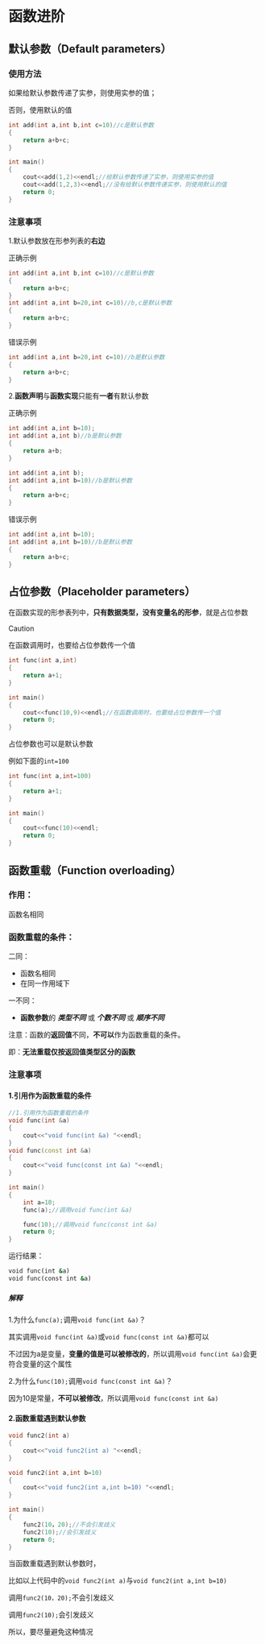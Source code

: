 # 函数进阶

## 默认参数（Default parameters）

### 使用方法

如果给默认参数传递了实参，则使用实参的值；

否则，使用默认的值

```c++
int add(int a,int b,int c=10)//c是默认参数
{
    return a+b+c;
}

int main()
{
    cout<<add(1,2)<<endl;//给默认参数传递了实参，则使用实参的值
    cout<<add(1,2,3)<<endl;//没有给默认参数传递实参，则使用默认的值
    return 0;
}
```



### 注意事项

1.默认参数放在形参列表的**右边**

正确示例

```c++
int add(int a,int b,int c=10)//c是默认参数
{
    return a+b+c;
}
int add(int a,int b=20,int c=10)//b,c是默认参数
{
    return a+b+c;
}
```

错误示例

```c++
int add(int a,int b=20,int c=10)//b是默认参数
{
    return a+b+c;
}
```



2.**函数声明**与**函数实现**只能有**一者**有默认参数

正确示例

```c++
int add(int a,int b=10);
int add(int a,int b)//b是默认参数
{
    return a+b;
}

int add(int a,int b);
int add(int a,int b=10)//b是默认参数
{
    return a+b+c;
}
```

错误示例

```c++
int add(int a,int b=10);
int add(int a,int b=10)//b是默认参数
{
    return a+b+c;
}
```



## 占位参数（Placeholder parameters）

在函数实现的形参表列中，**只有数据类型，没有变量名的形参**，就是占位参数

> [!CAUTION]
>
> 在函数调用时，也要给占位参数传一个值

```c++
int func(int a,int)
{
    return a+1;
}

int main()
{
    cout<<func(10,9)<<endl;//在函数调用时，也要给占位参数传一个值
    return 0;
}
```



占位参数也可以是默认参数

例如下面的`int=100`

```c++
int func(int a,int=100)
{
    return a+1;
}

int main()
{
    cout<<func(10)<<endl;
    return 0;
}
```



## 函数重载（Function overloading）

### 作用：

函数名相同



### 函数重载的条件：

二同：

- 函数名相同
- 在同一作用域下

一不同：

- **函数参数**的 ***类型不同*** 或 ***个数不同*** 或 ***顺序不同***



注意：函数的**返回值**不同，**不可以**作为函数重载的条件。

即：**无法重载仅按返回值类型区分的函数**



### 注意事项

#### 1.引用作为函数重载的条件

```c++
//1.引用作为函数重载的条件
void func(int &a)
{
    cout<<"void func(int &a) "<<endl;
}
void func(const int &a)
{
    cout<<"void func(const int &a) "<<endl;
}

int main()
{
    int a=10;
    func(a);//调用void func(int &a)

    func(10);//调用void func(const int &a)
    return 0;
}
```

运行结果：

```cmd
void func(int &a)
void func(const int &a)
```



##### 解释

1.为什么`func(a);`调用`void func(int &a)`？

其实调用`void func(int &a)`或`void func(const int &a)`都可以

不过因为a是变量，**变量的值是可以被修改的**，所以调用`void func(int &a)`会更符合变量的这个属性



2.为什么`func(10);`调用`void func(const int &a)`？

因为10是常量，**不可以被修改**，所以调用`void func(const int &a)`



#### 2.函数重载遇到默认参数

```c++
void func2(int a)
{
    cout<<"void func2(int a) "<<endl;
}

void func2(int a,int b=10)
{
    cout<<"void func2(int a,int b=10) "<<endl;
}

int main()
{
    func2(10，20);//不会引发歧义
    func2(10);//会引发歧义
    return 0;
}
```

当函数重载遇到默认参数时，

比如以上代码中的`void func2(int a)`与`void func2(int a,int b=10)`

调用`func2(10，20);`不会引发歧义

调用`func2(10);`会引发歧义

所以，要尽量避免这种情况

